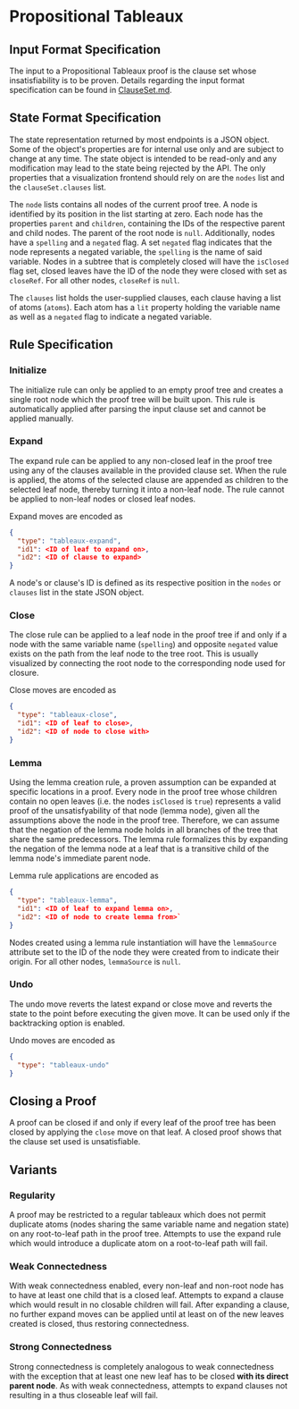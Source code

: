 # Propositional Tableaux

## Input Format Specification

The input to a Propositional Tableaux proof is the clause set whose insatisfiability is to be proven.
Details regarding the input format specification can be found in [ClauseSet.md](./ClauseSet.md).

## State Format Specification

The state representation returned by most endpoints is a JSON object.
Some of the object's properties are for internal use only and are subject to change at any time.
The state object is intended to be read-only and any modification may lead to the state being rejected by the API.
The only properties that a visualization frontend should rely on are the `nodes` list and the `clauseSet.clauses` list.

The `node` lists contains all nodes of the current proof tree.
A node is identified by its position in the list starting at zero.
Each node has the properties `parent` and `children`, containing the IDs of the respective parent and child nodes.
The parent of the root node is `null`. Additionally, nodes have a `spelling` and a `negated` flag.
A set `negated` flag indicates that the node represents a negated variable, the `spelling` is the name of said variable. 
Nodes in a subtree that is completely closed will have the `isClosed` flag set,
closed leaves have the ID of the node they were closed with set as `closeRef`.
For all other nodes, `closeRef` is `null`.

The `clauses` list holds the user-supplied clauses, each clause having a list of atoms (`atoms`).
Each atom has a `lit` property holding the variable name as well as a `negated` flag to indicate a negated variable.

## Rule Specification

### Initialize

The initialize rule can only be applied to an empty proof tree and creates a single root node
which the proof tree will be built upon.
This rule is automatically applied after parsing the input clause set and cannot be applied manually.

### Expand

The expand rule can be applied to any non-closed leaf in the proof tree using any of the clauses
available in the provided clause set. When the rule is applied, the atoms of the selected clause
are appended as children to the selected leaf node, thereby turning it into a non-leaf node.
The rule cannot be applied to non-leaf nodes or closed leaf nodes.

Expand moves are encoded as 
```json
{
  "type": "tableaux-expand", 
  "id1": <ID of leaf to expand on>, 
  "id2": <ID of clause to expand>
}
``` 
A node's or clause's ID is defined as its respective position in the `nodes` or `clauses` list in the state JSON object.

### Close

The close rule can be applied to a leaf node in the proof tree if and only if a node with the same
variable name (`spelling`) and opposite `negated` value exists on the path from the leaf node to the tree root.
This is usually visualized by connecting the root node to the corresponding node used for closure.

Close moves are encoded as 
```json
{
  "type": "tableaux-close", 
  "id1": <ID of leaf to close>, 
  "id2": <ID of node to close with>
}
```

### Lemma

Using the lemma creation rule, a proven assumption can be expanded at specific locations in a proof.
Every node in the proof tree whose children contain no open leaves (i.e. the nodes `isClosed` is `true`)
represents a valid proof of the unsatisfyability of that node (lemma node),
given all the assumptions above the node in the proof tree.
Therefore, we can assume that the negation of the lemma node holds in all branches
of the tree that share the same predecessors.
The lemma rule formalizes this by expanding the negation of the lemma node at a leaf
that is a transitive child of the lemma node's immediate parent node.

Lemma rule applications are encoded as
```json
{
  "type": "tableaux-lemma", 
  "id1": <ID of leaf to expand lemma on>, 
  "id2": <ID of node to create lemma from>`
}  
```
Nodes created using a lemma rule instantiation will have the `lemmaSource` attribute set to the ID
of the node they were created from to indicate their origin. For all other nodes, `lemmaSource` is `null`.

### Undo

The undo move reverts the latest expand or close move and reverts the state to the point
before executing the given move.
It can be used only if the backtracking option is enabled.

Undo moves are encoded as 
```json
{
  "type": "tableaux-undo"
}
```

## Closing a Proof

A proof can be closed if and only if every leaf of the proof tree has been closed
by applying the `close` move on that leaf.
A closed proof shows that the clause set used is unsatisfiable.

## Variants

### Regularity

A proof may be restricted to a regular tableaux which does not permit duplicate atoms
(nodes sharing the same variable name and negation state) on any root-to-leaf path in the proof tree.
Attempts to use the expand rule which would introduce a duplicate atom on a root-to-leaf path will fail.

### Weak Connectedness

With weak connectedness enabled, every non-leaf and non-root node has to have at least one child that is a closed leaf.
Attempts to expand a clause which would result in no closable children will fail.
After expanding a clause, no further expand moves can be applied until at least on of the new leaves
created is closed, thus restoring connectedness.

### Strong Connectedness

Strong connectedness is completely analogous to weak connectedness with the exception
that at least one new leaf has to be closed **with its direct parent node**.
As with weak connectedness, attempts to expand clauses not resulting in a thus closeable leaf will fail.
